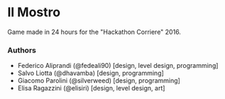# Il Mostro

Game made in 24 hours for the "Hackathon Corriere" 2016. 

### Authors

- Federico Aliprandi (@fedeali90) [design, level design, programming]
- Salvo Liotta (@dhavamba) [design, programming]
- Giacomo Parolini (@silverweed) [design, programming]
- Elisa Ragazzini (@elisiri) [design, level design, art]
